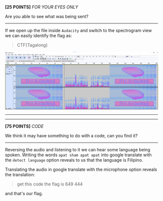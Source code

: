 **[25 POINTS]** *FOR YOUR EYES ONLY*

Are you able to see what was being sent?
___
If we open up the file inside `Audacity` and switch to the spectrogram view we can easily identify the flag as:
> CTF{Tagalong}

![img0](https://github.com/LeonGurin/Hacky-Holidays-Unlock-the-City-Writeup/blob/main/AUDIBLE%20TRANSMISSION/images/img0.png)

___
___

**[75 POINTS]** *CODE*

We think it may have something to do with a code, can you find it?
___
Reversing the audio and listening to it we can hear some language being spoken. Writing the words `apat sham apat apat` into google translate with the `detect language` option reveals to us that the language is Filipino.

Translating the audio in google translate with the microphone option reveals the translation:
> get this code the flag is 649 444

and that's our flag.
